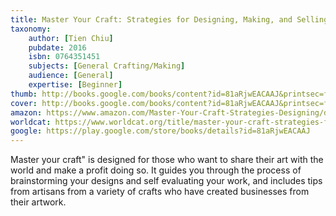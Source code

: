 ```yaml
---
title: Master Your Craft: Strategies for Designing, Making, and Selling Artisan Work
taxonomy:
	author: [Tien Chiu]
	pubdate: 2016
	isbn: 0764351451
	subjects: [General Crafting/Making]
	audience: [General]
	expertise: [Beginner]
thumb: http://books.google.com/books/content?id=81aRjwEACAAJ&printsec=frontcover&img=1&zoom=1&imgtk=AFLRE70cFGsmwm1JHT9uuTfmh7S8AbrqFyZ5G41OcY8fL9aJKs1kToIHTOJMR2spNGappVSLEcakJEYBcIWQP69yqmXBeu0E_eFL4uSgCCW3Kde2DoDqoOQ3fGoJwXHSlbztv_unhoEO&source=gbs_api
cover: http://books.google.com/books/content?id=81aRjwEACAAJ&printsec=frontcover&img=1&zoom=1&imgtk=AFLRE70cFGsmwm1JHT9uuTfmh7S8AbrqFyZ5G41OcY8fL9aJKs1kToIHTOJMR2spNGappVSLEcakJEYBcIWQP69yqmXBeu0E_eFL4uSgCCW3Kde2DoDqoOQ3fGoJwXHSlbztv_unhoEO&source=gbs_api
amazon: https://www.amazon.com/Master-Your-Craft-Strategies-Designing/dp/0764351451/ref=sr_1_1?keywords=Master+your+craft+%3A+strategies+for+designing%2C+making%2C+and+selling+artisan+work&qid=1569856741&s=gateway&sr=8-1
worldcat: https://www.worldcat.org/title/master-your-craft-strategies-for-designing-making-and-selling-artisan-work/oclc/958280165&referer=brief_results
google: https://play.google.com/store/books/details?id=81aRjwEACAAJ
---
```

Master your craft" is designed for those who want to share their art with the world and make a profit doing so.  It guides you through the process of brainstorming your designs and self evaluating your work, and includes tips from artisans from a variety of crafts who have created businesses from their artwork.